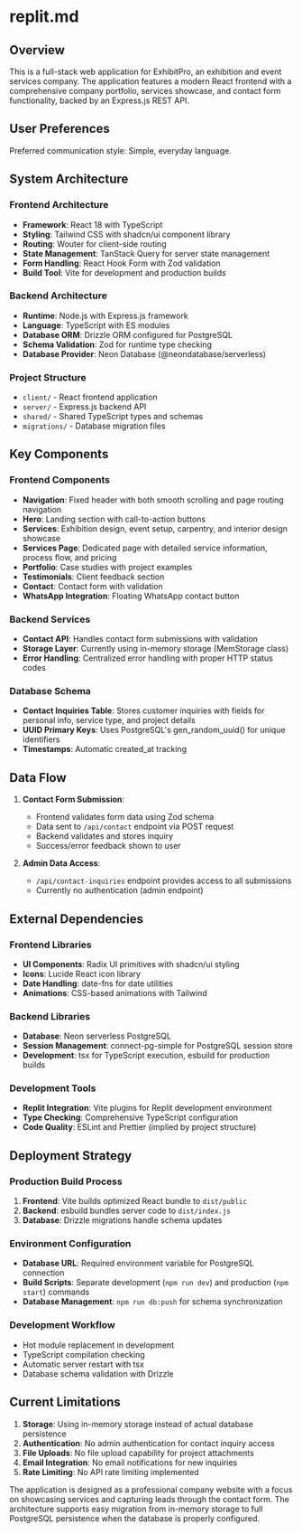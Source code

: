 # replit.md

## Overview

This is a full-stack web application for ExhibitPro, an exhibition and event services company. The application features a modern React frontend with a comprehensive company portfolio, services showcase, and contact form functionality, backed by an Express.js REST API.

## User Preferences

Preferred communication style: Simple, everyday language.

## System Architecture

### Frontend Architecture
- **Framework**: React 18 with TypeScript
- **Styling**: Tailwind CSS with shadcn/ui component library
- **Routing**: Wouter for client-side routing
- **State Management**: TanStack Query for server state management
- **Form Handling**: React Hook Form with Zod validation
- **Build Tool**: Vite for development and production builds

### Backend Architecture
- **Runtime**: Node.js with Express.js framework
- **Language**: TypeScript with ES modules
- **Database ORM**: Drizzle ORM configured for PostgreSQL
- **Schema Validation**: Zod for runtime type checking
- **Database Provider**: Neon Database (@neondatabase/serverless)

### Project Structure
- `client/` - React frontend application
- `server/` - Express.js backend API
- `shared/` - Shared TypeScript types and schemas
- `migrations/` - Database migration files

## Key Components

### Frontend Components
- **Navigation**: Fixed header with both smooth scrolling and page routing navigation
- **Hero**: Landing section with call-to-action buttons
- **Services**: Exhibition design, event setup, carpentry, and interior design showcase
- **Services Page**: Dedicated page with detailed service information, process flow, and pricing
- **Portfolio**: Case studies with project examples
- **Testimonials**: Client feedback section
- **Contact**: Contact form with validation
- **WhatsApp Integration**: Floating WhatsApp contact button

### Backend Services
- **Contact API**: Handles contact form submissions with validation
- **Storage Layer**: Currently using in-memory storage (MemStorage class)
- **Error Handling**: Centralized error handling with proper HTTP status codes

### Database Schema
- **Contact Inquiries Table**: Stores customer inquiries with fields for personal info, service type, and project details
- **UUID Primary Keys**: Uses PostgreSQL's gen_random_uuid() for unique identifiers
- **Timestamps**: Automatic created_at tracking

## Data Flow

1. **Contact Form Submission**:
   - Frontend validates form data using Zod schema
   - Data sent to `/api/contact` endpoint via POST request
   - Backend validates and stores inquiry
   - Success/error feedback shown to user

2. **Admin Data Access**:
   - `/api/contact-inquiries` endpoint provides access to all submissions
   - Currently no authentication (admin endpoint)

## External Dependencies

### Frontend Libraries
- **UI Components**: Radix UI primitives with shadcn/ui styling
- **Icons**: Lucide React icon library
- **Date Handling**: date-fns for date utilities
- **Animations**: CSS-based animations with Tailwind

### Backend Libraries
- **Database**: Neon serverless PostgreSQL
- **Session Management**: connect-pg-simple for PostgreSQL session store
- **Development**: tsx for TypeScript execution, esbuild for production builds

### Development Tools
- **Replit Integration**: Vite plugins for Replit development environment
- **Type Checking**: Comprehensive TypeScript configuration
- **Code Quality**: ESLint and Prettier (implied by project structure)

## Deployment Strategy

### Production Build Process
1. **Frontend**: Vite builds optimized React bundle to `dist/public`
2. **Backend**: esbuild bundles server code to `dist/index.js`
3. **Database**: Drizzle migrations handle schema updates

### Environment Configuration
- **Database URL**: Required environment variable for PostgreSQL connection
- **Build Scripts**: Separate development (`npm run dev`) and production (`npm start`) commands
- **Database Management**: `npm run db:push` for schema synchronization

### Development Workflow
- Hot module replacement in development
- TypeScript compilation checking
- Automatic server restart with tsx
- Database schema validation with Drizzle

## Current Limitations

1. **Storage**: Using in-memory storage instead of actual database persistence
2. **Authentication**: No admin authentication for contact inquiry access
3. **File Uploads**: No file upload capability for project attachments
4. **Email Integration**: No email notifications for new inquiries
5. **Rate Limiting**: No API rate limiting implemented

The application is designed as a professional company website with a focus on showcasing services and capturing leads through the contact form. The architecture supports easy migration from in-memory storage to full PostgreSQL persistence when the database is properly configured.